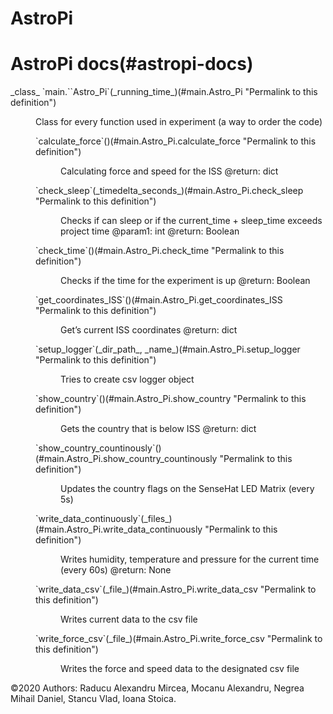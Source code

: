 # AstroPi
<div class="document">

<div class="documentwrapper">

<div class="bodywrapper">

<div class="body" role="main">

<div class="section" id="astropi-docs">

# AstroPi docs(#astropi-docs)

<span class="target" id="module-main"></span>

<dl class="class">

<dt id="main.Astro_Pi">_class_ `main.``Astro_Pi`<span class="sig-paren">(</span>_running_time_<span class="sig-paren">)</span>(#main.Astro_Pi "Permalink to this definition")</dt>

<dd>

Class for every function used in experiment (a way to order the code)

<dl class="method">

<dt id="main.Astro_Pi.calculate_force">`calculate_force`<span class="sig-paren">(</span><span class="sig-paren">)</span>(#main.Astro_Pi.calculate_force "Permalink to this definition")</dt>

<dd>

Calculating force and speed for the ISS @return: dict

</dd>

</dl>

<dl class="method">

<dt id="main.Astro_Pi.check_sleep">`check_sleep`<span class="sig-paren">(</span>_timedelta_seconds_<span class="sig-paren">)</span>(#main.Astro_Pi.check_sleep "Permalink to this definition")</dt>

<dd>

Checks if can sleep or if the current_time + sleep_time exceeds project time @param1: int @return: Boolean

</dd>

</dl>

<dl class="method">

<dt id="main.Astro_Pi.check_time">`check_time`<span class="sig-paren">(</span><span class="sig-paren">)</span>(#main.Astro_Pi.check_time "Permalink to this definition")</dt>

<dd>

Checks if the time for the experiment is up @return: Boolean

</dd>

</dl>

<dl class="method">

<dt id="main.Astro_Pi.get_coordinates_ISS">`get_coordinates_ISS`<span class="sig-paren">(</span><span class="sig-paren">)</span>(#main.Astro_Pi.get_coordinates_ISS "Permalink to this definition")</dt>

<dd>

Get’s current ISS coordinates @return: dict

</dd>

</dl>

<dl class="method">

<dt id="main.Astro_Pi.setup_logger">`setup_logger`<span class="sig-paren">(</span>_dir_path_, _name_<span class="sig-paren">)</span>(#main.Astro_Pi.setup_logger "Permalink to this definition")</dt>

<dd>

Tries to create csv logger object

</dd>

</dl>

<dl class="method">

<dt id="main.Astro_Pi.show_country">`show_country`<span class="sig-paren">(</span><span class="sig-paren">)</span>(#main.Astro_Pi.show_country "Permalink to this definition")</dt>

<dd>

Gets the country that is below ISS @return: dict

</dd>

</dl>

<dl class="method">

<dt id="main.Astro_Pi.show_country_countinously">`show_country_countinously`<span class="sig-paren">(</span><span class="sig-paren">)</span>(#main.Astro_Pi.show_country_countinously "Permalink to this definition")</dt>

<dd>

Updates the country flags on the SenseHat LED Matrix (every 5s)

</dd>

</dl>

<dl class="method">

<dt id="main.Astro_Pi.write_data_continuously">`write_data_continuously`<span class="sig-paren">(</span>_files_<span class="sig-paren">)</span>(#main.Astro_Pi.write_data_continuously "Permalink to this definition")</dt>

<dd>

Writes humidity, temperature and pressure for the current time (every 60s) @return: None

</dd>

</dl>

<dl class="method">

<dt id="main.Astro_Pi.write_data_csv">`write_data_csv`<span class="sig-paren">(</span>_file_<span class="sig-paren">)</span>(#main.Astro_Pi.write_data_csv "Permalink to this definition")</dt>

<dd>

Writes current data to the csv file

</dd>

</dl>

<dl class="method">

<dt id="main.Astro_Pi.write_force_csv">`write_force_csv`<span class="sig-paren">(</span>_file_<span class="sig-paren">)</span>(#main.Astro_Pi.write_force_csv "Permalink to this definition")</dt>

<dd>

Writes the force and speed data to the designated csv file

</dd>

</dl>

</dd>

</dl>

</div>

</div>

</div>

</div>
<div class="footer">©2020 Authors: Raducu Alexandru Mircea, Mocanu Alexandru, Negrea Mihail Daniel, Stancu Vlad, Ioana Stoica.</div>
